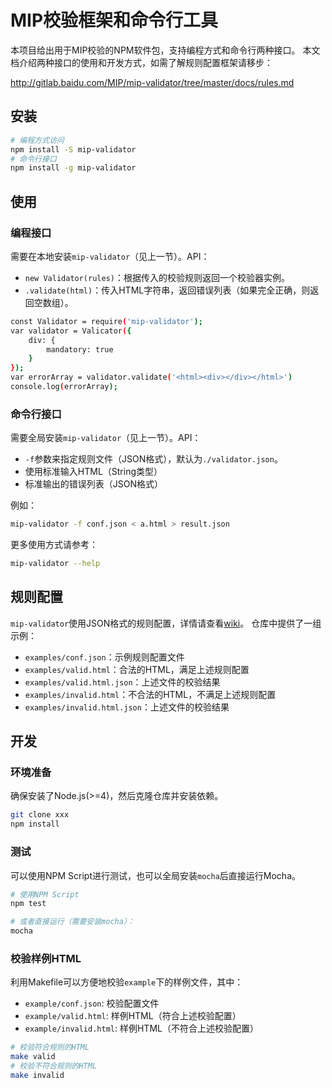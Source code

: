 # MIP校验框架和命令行工具

本项目给出用于MIP校验的NPM软件包，支持编程方式和命令行两种接口。
本文档介绍两种接口的使用和开发方式，如需了解规则配置框架请移步：

<http://gitlab.baidu.com/MIP/mip-validator/tree/master/docs/rules.md>

## 安装

```bash
# 编程方式访问
npm install -S mip-validator
# 命令行接口
npm install -g mip-validator
```

## 使用

### 编程接口

需要在本地安装`mip-validator`（见上一节）。API：

* `new Validator(rules)`：根据传入的校验规则返回一个校验器实例。
* `.validate(html)`：传入HTML字符串，返回错误列表（如果完全正确，则返回空数组）。

```bash
const Validator = require('mip-validator');
var validator = Valicator({
    div: {
        mandatory: true
    }
});
var errorArray = validator.validate('<html><div></div></html>')
console.log(errorArray);
```

### 命令行接口

需要全局安装`mip-validator`（见上一节）。API：

* `-f`参数来指定规则文件（JSON格式），默认为`./validator.json`。
* 使用标准输入HTML（String类型）
* 标准输出的错误列表（JSON格式）

例如：

```bash
mip-validator -f conf.json < a.html > result.json
```

更多使用方式请参考：

```bash
mip-validator --help
```

## 规则配置

`mip-validator`使用JSON格式的规则配置，详情请查看[wiki][wiki]。
仓库中提供了一组示例：

* `examples/conf.json`：示例规则配置文件
* `examples/valid.html`：合法的HTML，满足上述规则配置
* `examples/valid.html.json`：上述文件的校验结果
* `examples/invalid.html`：不合法的HTML，不满足上述规则配置
* `examples/invalid.html.json`：上述文件的校验结果

## 开发

### 环境准备

确保安装了Node.js(>=4)，然后克隆仓库并安装依赖。

```bash
git clone xxx
npm install
```

### 测试

可以使用NPM Script进行测试，也可以全局安装`mocha`后直接运行Mocha。

```bash
# 使用NPM Script
npm test

# 或者直接运行（需要安装mocha）：
mocha
```

### 校验样例HTML

利用Makefile可以方便地校验`example`下的样例文件，其中：

* `example/conf.json`: 校验配置文件
* `example/valid.html`: 样例HTML（符合上述校验配置）
* `example/invalid.html`: 样例HTML（不符合上述校验配置）

```bash
# 校验符合规则的HTML
make valid
# 校验不符合规则的HTML
make invalid
```

[wiki]: http://gitlab.baidu.com/MIP/mip-validator/wikis/rules

